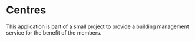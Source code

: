 # Centres

This application is part of a small project to provide a building management service for the benefit of the members.
